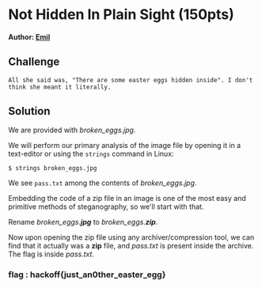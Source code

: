 # Not Hidden In Plain Sight (150pts)
#### Author: [Emil](https://github.com/TheSkullCrushr)
## Challenge
`All she said was, "There are some easter eggs hidden inside". I don't think she meant it literally.`

## Solution

We are provided with *broken_eggs.jpg.*

We will perform our primary analysis of the image file by opening it in a text-editor or using the `strings` command in Linux:
```
$ strings broken_eggs.jpg
```
We see `pass.txt` among the contents of *broken_eggs.jpg*.

Embedding the code of a zip file in an image is one of the most easy and primitive methods of steganography, so we'll start with that.

Rename *broken_eggs.__jpg__* to _broken_eggs.**zip**_.

Now upon opening the zip file using any archiver/compression tool, we can find that it actually was a **zip** file, and *pass.txt* is present inside the archive.
The flag is inside *pass.txt*.
### flag : hackoff{just_an0ther_easter_egg}
